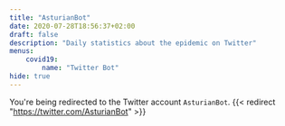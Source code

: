 ```yaml
---
title: "AsturianBot"
date: 2020-07-28T18:56:37+02:00
draft: false
description: "Daily statistics about the epidemic on Twitter"
menus:
    covid19:
        name: "Twitter Bot"
hide: true
---
```

You're being redirected to the Twitter account `AsturianBot`.
{{< redirect "https://twitter.com/AsturianBot" >}}